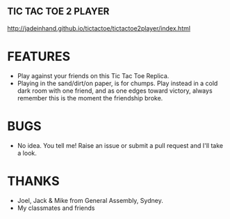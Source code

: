 ## TIC TAC TOE 2 PLAYER

http://jadeinhand.github.io/tictactoe/tictactoe2player/index.html

# FEATURES

- Play against your friends on this Tic Tac Toe Replica.
- Playing in the sand/dirt/on paper, is for chumps. Play instead in a cold dark room with one friend, and as one edges toward victory, always remember this is the moment the friendship broke.

# BUGS

- No idea. You tell me! Raise an issue or submit a pull request and I'll take a look.

# THANKS

- Joel, Jack & Mike from General Assembly, Sydney.
- My classmates and friends
